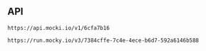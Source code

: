 ## API

```https://api.mocki.io/v1/6cfa7b16```

```https://run.mocky.io/v3/7384cffe-7c4e-4ece-b6d7-592a6146b588```
